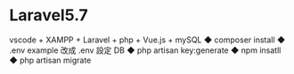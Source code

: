 # Laravel5.7
vscode + XAMPP + Laravel + php + Vue.js + mySQL
◆ composer install
◆ .env example 改成 .env 設定 DB
◆ php artisan key:generate
◆ npm insatll
◆ php artisan migrate
